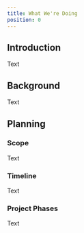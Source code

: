 ```yaml
---
title: What We're Doing
position: 0
---
```


## Introduction

Text

## Background

Text

## Planning

### Scope

Text

### Timeline

Text

### Project Phases

Text
